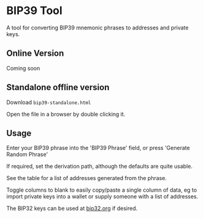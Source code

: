 # BIP39 Tool

A tool for converting BIP39 mnemonic phrases to addresses and private keys.

## Online Version

Coming soon

## Standalone offline version

Download `bip39-standalone.html`

Open the file in a browser by double clicking it.

## Usage

Enter your BIP39 phrase into the 'BIP39 Phrase' field, or press
'Generate Random Phrase'

If required, set the derivation path, although the defaults are quite usable.

See the table for a list of addresses generated from the phrase.

Toggle columns to blank to easily copy/paste a single column of data, eg to
import private keys into a wallet or supply someone with a list of addresses.

The BIP32 keys can be used at [bip32.org](https://bip32.org) if desired.
